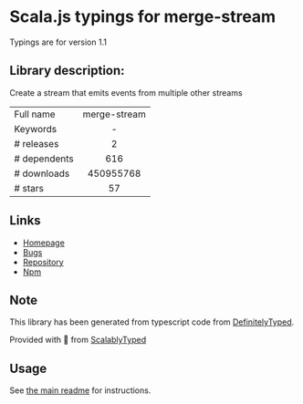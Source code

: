
# Scala.js typings for merge-stream

Typings are for version 1.1

## Library description:
Create a stream that emits events from multiple other streams

|                    |                 |
| ------------------ | :-------------: |
| Full name          | merge-stream |
| Keywords           | - |
| # releases         | 2 |
| # dependents       | 616 |
| # downloads        | 450955768 |
| # stars            | 57 |

## Links
- [Homepage](https://github.com/grncdr/merge-stream#readme)
- [Bugs](https://github.com/grncdr/merge-stream/issues)
- [Repository](https://github.com/grncdr/merge-stream)
- [Npm](https://www.npmjs.com/package/merge-stream)
    


## Note
This library has been generated from typescript code from [DefinitelyTyped](https://definitelytyped.org).

Provided with :purple_heart: from [ScalablyTyped](https://github.com/oyvindberg/ScalablyTyped)

## Usage
See [the main readme](../../readme.md) for instructions.


